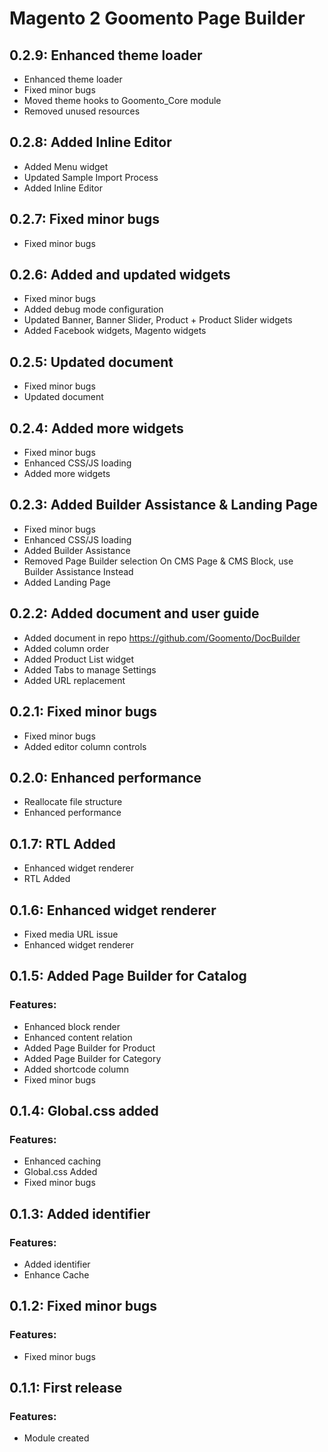 # Magento 2 Goomento Page Builder

## 0.2.9: Enhanced theme loader
- Enhanced theme loader
- Fixed minor bugs 
- Moved theme hooks to Goomento_Core module
- Removed unused resources

## 0.2.8: Added Inline Editor
- Added Menu widget
- Updated Sample Import Process 
- Added Inline Editor 

## 0.2.7: Fixed minor bugs
- Fixed minor bugs

## 0.2.6: Added and updated widgets
- Fixed minor bugs
- Added debug mode configuration
- Updated Banner, Banner Slider, Product + Product Slider widgets
- Added Facebook widgets, Magento widgets

## 0.2.5: Updated document
- Fixed minor bugs
- Updated document

## 0.2.4: Added more widgets
- Fixed minor bugs
- Enhanced CSS/JS loading
- Added more widgets

## 0.2.3: Added Builder Assistance & Landing Page
- Fixed minor bugs
- Enhanced CSS/JS loading
- Added Builder Assistance
- Removed Page Builder selection On CMS Page & CMS Block, use Builder Assistance Instead
- Added Landing Page

## 0.2.2: Added document and user guide
- Added document in repo https://github.com/Goomento/DocBuilder
- Added column order
- Added Product List widget
- Added Tabs to manage Settings
- Added URL replacement

## 0.2.1: Fixed minor bugs
- Fixed minor bugs
- Added editor column controls

## 0.2.0: Enhanced performance
- Reallocate file structure  
- Enhanced performance

## 0.1.7: RTL Added
- Enhanced widget renderer
- RTL Added

## 0.1.6: Enhanced widget renderer
- Fixed media URL issue
- Enhanced widget renderer

## 0.1.5: Added Page Builder for Catalog
### Features:
- Enhanced block render
- Enhanced content relation
- Added Page Builder for Product
- Added Page Builder for Category
- Added shortcode column
- Fixed minor bugs

## 0.1.4: Global.css added 
### Features:
- Enhanced caching
- Global.css Added
- Fixed minor bugs

## 0.1.3: Added identifier
### Features:
- Added identifier
- Enhance Cache

## 0.1.2: Fixed minor bugs
### Features:
- Fixed minor bugs

## 0.1.1: First release
### Features:
 - Module created
